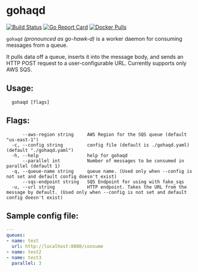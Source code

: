 # gohaqd

[![Build Status](https://travis-ci.org/Codigami/gohaqd.svg?branch=master)](https://travis-ci.org/Codigami/gohaqd)
[![Go Report Card](https://goreportcard.com/badge/github.com/Codigami/gohaqd)](https://goreportcard.com/report/github.com/Codigami/gohaqd)
[![Docker Pulls](https://img.shields.io/docker/pulls/crowdfire/gohaqd.svg)](https://hub.docker.com/r/Crowdfire/gohaqd)

`gohaqd` _(pronounced as go-hawk-d)_ is a worker daemon for consuming messages from a queue.

It pulls data off a queue, inserts it into the message body, and sends an HTTP POST request to a user-configurable URL. Currently supports only AWS SQS.

## Usage:
```
  gohaqd [flags]
```
## Flags:
```
      --aws-region string     AWS Region for the SQS queue (default "us-east-1")
  -c, --config string         config file (default is ./gohaqd.yaml) (default "./gohaqd.yaml")
  -h, --help                  help for gohaqd
      --parallel int          Number of messages to be consumed in parallel (default 1)
  -q, --queue-name string     queue name. (Used only when --config is not set and default config doesn't exist)
      --sqs-endpoint string   SQS Endpoint for using with fake_sqs
  -u, --url string            HTTP endpoint. Takes the URL from the message by default. (Used only when --config is not set and default config doesn't exist)
```

## Sample config file:
```yaml
---
queues:
- name: test
  url: http://localhost:8080/consume
- name: test2
- name: test3
  parallel: 3
```
